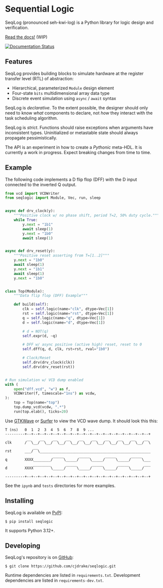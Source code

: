 # Sequential Logic

SeqiLog (pronounced seh-kwi-log) is a Python library for logic design and verification.

[Read the docs!](https://seqlogic.rtfd.org) (WIP)

[![Documentation Status](https://readthedocs.org/projects/seqlogic/badge/?version=latest)](https://seqlogic.readthedocs.io/en/latest/?badge=latest)

## Features

SeqiLog provides building blocks to simulate hardware at the register transfer
level (RTL) of abstraction:

* Hierarchical, parameterized `Module` design element
* Four-state `bits` multidimensional array data type
* Discrete event simulation using `async` / `await` syntax

SeqiLog is *declarative*.
To the extent possible,
the designer should only need to know *what* components to declare,
not *how* they interact with the task scheduling algorithm.

SeqiLog is *strict*.
Functions should raise exceptions when arguments have inconsistent types.
Uninitialized or metastable state should always propagate pessimistically.

The API is an experiment in how to create a *Pythonic* meta-HDL.
It is currently a work in progress.
Expect breaking changes from time to time.

## Example

The following code implements a D flip flop (DFF) with the D input connected
to the inverted Q output.

```python
from vcd import VCDWriter
from seqlogic import Module, Vec, run, sleep


async def drv_clock(y):
    """Positive clock w/ no phase shift, period T=2, 50% duty cycle."""
    while True:
        y.next = "1b1"
        await sleep(1)
        y.next = "1b0"
        await sleep(1)


async def drv_reset(y):
    """Positive reset asserting from T=[1..2]"""
    y.next = "1b0"
    await sleep(1)
    y.next = "1b1"
    await sleep(1)
    y.next = "1b0"


class Top(Module):
    """Data flip flop (DFF) Example"""

    def build(self):
        clk = self.logic(name="clk", dtype=Vec[1])
        rst = self.logic(name="rst", dtype=Vec[1])
        q = self.logic(name="q", dtype=Vec[1])
        d = self.logic(name="d", dtype=Vec[1])

        # d = NOT(q)
        self.expr(d, ~q)

        # DFF w/ async positive (active high) reset, reset to 0
        self.dff(q, d, clk, rst=rst, rval="1b0")

        # Clock/Reset
        self.drv(drv_clock(clk))
        self.drv(drv_reset(rst))


# Run simulation w/ VCD dump enabled
with (
    open("dff.vcd", "w") as f,
    VCDWriter(f, timescale="1ns") as vcdw,
):
    top = Top(name="top")
    top.dump_vcd(vcdw, ".*")
    run(top.elab(), ticks=20)
```

Use [GTKWave](https://gtkwave.sourceforge.net)
or [Surfer](https://surfer-project.org) to view the VCD wave dump.
It should look this this:

```
T (ns)   0  1  2  3  4  5  6  7  8  9 ...
---------+--+--+--+--+--+--+--+--+--+--+--+--+--+--+--+--+--+--+--+

clk      /‾‾\__/‾‾\__/‾‾\__/‾‾\__/‾‾\__/‾‾\__/‾‾\__/‾‾\__/‾‾\__/‾‾\

rst      ___/‾‾\___________________________________________________

q        XXXX________/‾‾‾‾‾\_____/‾‾‾‾‾\_____/‾‾‾‾‾\_____/‾‾‾‾‾\___

d        XXXX‾‾‾‾‾‾‾‾\_____/‾‾‾‾‾\_____/‾‾‾‾‾\_____/‾‾‾‾‾\_____/‾‾‾

---------+--+--+--+--+--+--+--+--+--+--+--+--+--+--+--+--+--+--+--+
```

See the `ipynb` and `tests` directories for more examples.

## Installing

SeqiLog is available on [PyPI](https://pypi.org):

    $ pip install seqlogic

It supports Python 3.12+.

## Developing

SeqiLog's repository is on [GitHub](https://github.com):

    $ git clone https://github.com/cjdrake/seqlogic.git

Runtime dependencies are listed in `requirements.txt`.
Development dependencies are listed in `requirements-dev.txt`.
